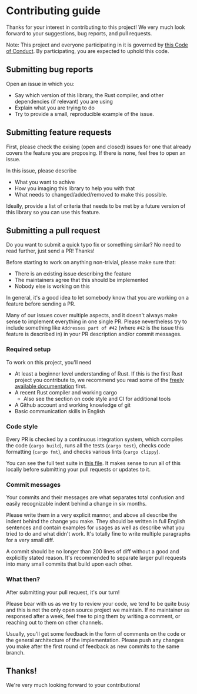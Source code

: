 # Contributing guide

Thanks for your interest in contributing to this project!
We very much look forward to
your suggestions,
bug reports,
and pull requests.

Note:
This project and everyone participating in it is governed by
[this Code of Conduct](CODE_OF_CONDUCT.md).
By participating, you are expected to uphold this code.

## Submitting bug reports

Open an issue in which you:

- Say which version of this library, the Rust compiler, and other dependencies (if relevant) you are using
- Explain what you are trying to do
- Try to provide a small, reproducible example of the issue.

## Submitting feature requests

First,
please check the exising (open and closed) issues
for one that already covers the feature you are proposing.
If there is none,
feel free to open an issue.

In this issue, please describe

- What you want to achive
- How you imaging this library to help you with that
- What needs to changed/added/removed to make this possible.

Ideally,
provide a list of criteria
that needs to be met by a future version of this library
so you can use this feature.

## Submitting a pull request

Do you want to submit a quick typo fix or something similar?
No need to read further, just send a PR!
Thanks!

Before starting to work on anything non-trivial,
please make sure that:

- There is an existing issue describing the feature
- The maintainers agree that this should be implemented
- Nobody else is working on this

In general,
it's a good idea to let somebody know
that you are working on a feature
before sending a PR.

Many of our issues cover multiple aspects,
and it doesn't always make sense
to implement everything in one single PR.
Please nevertheless try to include something like
`Addresses part of #42`
(where `#42` is the issue this feature is described in)
in your PR description and/or commit messages.

### Required setup

To work on this project, you'll need

- At least a beginner level understanding of Rust.
  If this is the first Rust project you contribute to,
  we recommend you read some of the [freely available documentation][rust-docs] first.
- A recent Rust compiler and working cargo
  - Also see the section on code style and CI for additional tools
- A Github account and working knowledge of git
- Basic communication skills in English

[rust-docs]: https://doc.rust-lang.org/

### Code style

Every PR is checked by a continuous integration system, which
compiles the code (`cargo build`),
runs all the tests (`cargo test`),
checks code formatting (`cargo fmt`),
and checks various lints (`cargo clippy`).

You can see the full test suite in [this file][ci].
It makes sense to run all of this locally
before submitting your pull requests or updates to it.

[ci]: .travis.yml

### Commit messages

Your commits and their messages
are what separates total confusion
and easily recognizable indent behind a change
in six months.

Please write them in a very explicit mannor,
and above all describe the indent behind the change you make.
They should be written in full English sentences
and contain examples for usages
as well as describe what you tried to do
and what didn't work.
It's totally fine to write multiple paragraphs for a very small diff.

A commit should be no longer than 200 lines of diff
without a good and explicitly stated reason.
It's recommended to separate larger pull requests
into many small commits
that build upon each other.

### What then?

After submitting your pull request,
it's our turn!

Please bear with us as we try to review your code,
we tend to be quite busy
and this is not the only open source project we maintain.
If no maintainer as responsed after a week,
feel free to ping them by writing a comment,
or reaching out to them on other channels.

Usually,
you'll get some feedback in the form
of comments on the code
or the general architecture of the implementation.
Please push any changes you make
after the first round of feedback
as new commits to the same branch.

## Thanks!

We're very much looking forward to your contributions!
